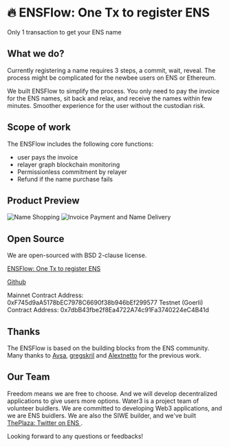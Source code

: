 # 🔥 ENSFlow: One Tx to register ENS 
Only 1 transaction to get your ENS name

## What we do?

Currently registering a name requires 3 steps, a commit, wait, reveal. The process might be complicated for the newbee users on ENS or Ethereum.

We built ENSFlow to simplify the process. You only need to pay the invoice for the ENS names, sit back and relax, and receive the names within few minutes. Smoother experience for the user without the custodian risk.


## Scope of work

The ENSFlow includes the following core functions:
- user pays the invoice
- relayer graph blockchain monitoring
- Permissionless commitment by relayer
- Refund if the name purchase fails

## Product Preview

![Name Shopping](https://user-images.githubusercontent.com/28680496/214578976-98922898-b9ca-4d6b-b5c8-37db038c45a0.png)
![Invoice Payment and Name Delivery](https://user-images.githubusercontent.com/28680496/214578969-7a0902a1-5d49-4393-89fb-2b3463e90d15.png)


## Open Source

We are open-sourced with BSD 2-clause license.

[ENSFlow: One Tx to register ENS ](https://ensflow.cryptoplaza.app/)

[Github](https://github.com/water3dao/ens-flow) 

Mainnet Contract Address: 0xF745d9aA5178bEC7978C6690f38b946bEf299577
Testnet (Goerli) Contract Address: 0x7dbB43fbe2f8Ea4722A74c91Fa3740224eC4B41d


## Thanks

The ENSFlow is based on the building blocks from the ENS community. Many thanks to [Avsa](https://discuss.ens.domains/t/ens-controller-v2-is-ready-for-code-review/14510), [gregskril](https://ensgrants.xyz/rounds/8/proposals/183) and [Alextnetto](https://ensgrants.xyz/rounds/8/proposals/162) for the previous work.


## Our Team

Freedom means we are free to choose. And we will develop decentralized applications to give users more options. Water3 is a project team of volunteer buidlers. We are committed to developing Web3 applications, and we are ENS buidlers. We are also the SIWE builder, and we've built [ThePlaza: Twitter on ENS
](https://ensgrants.xyz/rounds/11/proposals/250).

Looking forward to any questions or feedbacks!
